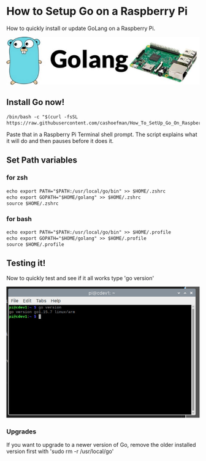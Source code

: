 # How to Setup Go on a Raspberry Pi

How to quickly install or update GoLang on a Raspberry Pi.

![GO Now](images/GoOnPi.jpg)

## Install Go now!

```
/bin/bash -c "$(curl -fsSL https://raw.githubusercontent.com/cashoefman/How_To_SetUp_Go_On_Raspberry_Pi/HEAD/getgo.sh)"
```

Paste that in a Raspberry Pi Terminal shell prompt. The script explains what it will do and then pauses before it does it.

## Set Path variables

### for zsh
```
echo export PATH="$PATH:/usr/local/go/bin" >> $HOME/.zshrc
echo export GOPATH="$HOME/golang" >> $HOME/.zshrc
source $HOME/.zshrc
```

### for bash
```
echo export PATH="$PATH:/usr/local/go/bin" >> $HOME/.profile
echo export GOPATH="$HOME/golang" >> $HOME/.profile
source $HOME/.profile
```

## Testing it!
Now to quickly test and see if it all works type 'go version'

![Terminal](images/terminal1.jpg)

### Upgrades

If you want to upgrade to a newer version of Go, remove the older installed version first with 'sudo rm -r /usr/local/go'

